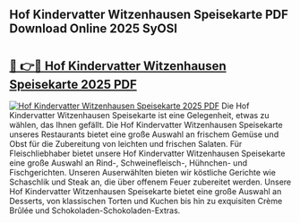 ## Hof Kindervatter Witzenhausen Speisekarte PDF Download Online 2025 SyOSl

# <h2><a href="http://gca444z.nevu.top/?p=Hof+Kindervatter+Witzenhausen+Speisekarte">🔗 👉🔴 Hof Kindervatter Witzenhausen Speisekarte 2025 PDF</a></h2>

[![Hof Kindervatter Witzenhausen Speisekarte 2025 PDF](https://i.imgur.com/dBaPXMq.png)](http://gca444z.nevu.top/?p=Hof+Kindervatter+Witzenhausen+Speisekarte)
Die Hof Kindervatter Witzenhausen Speisekarte ist eine Gelegenheit, etwas zu wählen, das Ihnen gefällt. Die Hof Kindervatter Witzenhausen Speisekarte unseres Restaurants bietet eine große Auswahl an frischem Gemüse und Obst für die Zubereitung von leichten und frischen Salaten. Für Fleischliebhaber bietet unsere Hof Kindervatter Witzenhausen Speisekarte eine große Auswahl an Rind-, Schweinefleisch-, Hühnchen- und Fischgerichten. Unseren Auserwählten bieten wir köstliche Gerichte wie Schaschlik und Steak an, die über offenem Feuer zubereitet werden. Unsere Hof Kindervatter Witzenhausen Speisekarte bietet eine große Auswahl an Desserts, von klassischen Torten und Kuchen bis hin zu exquisiten Crème Brûlée und Schokoladen-Schokoladen-Extras.

